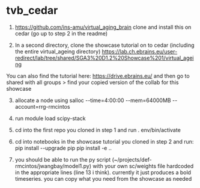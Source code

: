 # tvb_cedar

1) https://github.com/ins-amu/virtual_aging_brain
clone and install this on cedar (go up to step 2 in the readme)

2) In a second directory, clone the showcase tutorial on to cedar (including the entire virtual_ageing directory)
https://lab.ch.ebrains.eu/user-redirect/lab/tree/shared/SGA3%20D1.2%20Showcase%201/virtual_ageing

You can also find the tutorial here:
https://drive.ebrains.eu/
and then go to shared with all groups > find your copied version of the collab for this showcase

3) allocate a node using salloc --time=4:00:00 --mem=64000MB --account=rrg-rmcintos

4) run module load scipy-stack

5) cd into the first repo you cloned in step 1 and run . env/bin/activate

6) cd into notebooks in the showcase tutorial you cloned in step 2 and run:
pip install --upgrade pip
pip install -e ..

7) you should be able to run the py script (~/projects/def-rmcintos/jwangbay/model1.py) with your own sc/weights file hardcoded in the appropriate lines (line 13 i think). currently it just produces a bold timeseries. you can copy what you need from the showcase as needed



